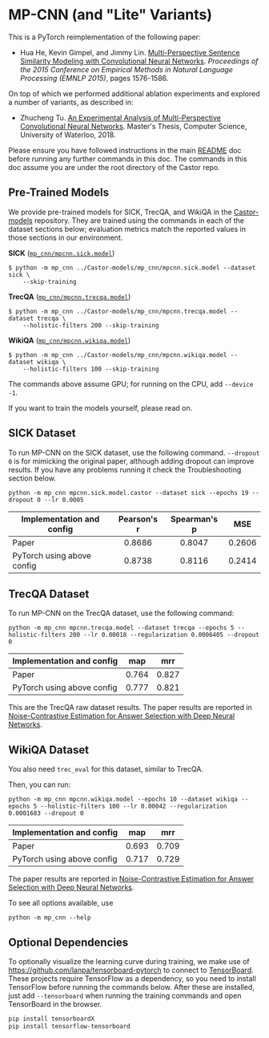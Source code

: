 # MP-CNN (and "Lite" Variants)

This is a PyTorch reimplementation of the following paper:

+ Hua He, Kevin Gimpel, and Jimmy Lin. [Multi-Perspective Sentence Similarity Modeling with Convolutional Neural Networks](http://aclweb.org/anthology/D/D15/D15-1181.pdf). *Proceedings of the 2015 Conference on Empirical Methods in Natural Language Processing (EMNLP 2015)*, pages 1576-1586.

On top of which we performed additional ablation experiments and explored a number of variants, as described in:

+ Zhucheng Tu. [An Experimental Analysis of Multi-Perspective Convolutional Neural Networks](https://uwspace.uwaterloo.ca/handle/10012/13297). Master's Thesis, Computer Science, University of Waterloo, 2018.

Please ensure you have followed instructions in the main [README](../README.md) doc before running any further commands in this doc.
The commands in this doc assume you are under the root directory of the Castor repo.

## Pre-Trained Models

We provide pre-trained models for SICK, TrecQA, and WikiQA in the [Castor-models](https://git.uwaterloo.ca/jimmylin/Castor-models) repository. They are trained using the commands in each of the dataset sections below; evaluation metrics match the reported values in those sections in our environment.

**SICK** ([`mp_cnn/mpcnn.sick.model`](https://git.uwaterloo.ca/jimmylin/Castor-models/tree/master/mp_cnn))

```
$ python -m mp_cnn ../Castor-models/mp_cnn/mpcnn.sick.model --dataset sick \
    --skip-training
```

**TrecQA** ([`mp_cnn/mpcnn.trecqa.model`](https://git.uwaterloo.ca/jimmylin/Castor-models/tree/master/mp_cnn))

```
$ python -m mp_cnn ../Castor-models/mp_cnn/mpcnn.trecqa.model --dataset trecqa \
    --holistic-filters 200 --skip-training
```

**WikiQA** ([`mp_cnn/mpcnn.wikiqa.model`](https://git.uwaterloo.ca/jimmylin/Castor-models/tree/master/mp_cnn))

```
$ python -m mp_cnn ../Castor-models/mp_cnn/mpcnn.wikiqa.model --dataset wikiqa \
    --holistic-filters 100 --skip-training
```

The commands above assume GPU; for running on the CPU, add `--device -1`.

If you want to train the models yourself, please read on.

## SICK Dataset

To run MP-CNN on the SICK dataset, use the following command. `--dropout 0` is for mimicking the original paper, although adding dropout can improve results. If you have any problems running it check the Troubleshooting section below.

```
python -m mp_cnn mpcnn.sick.model.castor --dataset sick --epochs 19 --dropout 0 --lr 0.0005
```

| Implementation and config        | Pearson's r   | Spearman's p  | MSE        |
| -------------------------------- |:-------------:|:-------------:|:----------:|
| Paper                            | 0.8686        |   0.8047      | 0.2606     |
| PyTorch using above config       | 0.8738        |   0.8116      | 0.2414     |

## TrecQA Dataset

To run MP-CNN on the TrecQA dataset, use the following command:
```
python -m mp_cnn mpcnn.trecqa.model --dataset trecqa --epochs 5 --holistic-filters 200 --lr 0.00018 --regularization 0.0006405 --dropout 0
```

| Implementation and config        | map    | mrr    |
| -------------------------------- |:------:|:------:|
| Paper                            | 0.764  | 0.827  |
| PyTorch using above config       | 0.777  | 0.821  |

This are the TrecQA raw dataset results. The paper results are reported in [Noise-Contrastive Estimation for Answer Selection with Deep Neural Networks](https://dl.acm.org/citation.cfm?id=2983872).

## WikiQA Dataset

You also need `trec_eval` for this dataset, similar to TrecQA.

Then, you can run:
```
python -m mp_cnn mpcnn.wikiqa.model --epochs 10 --dataset wikiqa --epochs 5 --holistic-filters 100 --lr 0.00042 --regularization 0.0001683 --dropout 0
```
| Implementation and config        | map    | mrr    |
| -------------------------------- |:------:|:------:|
| Paper                            | 0.693  | 0.709  |
| PyTorch using above config       | 0.717  | 0.729  |

The paper results are reported in [Noise-Contrastive Estimation for Answer Selection with Deep Neural Networks](https://dl.acm.org/citation.cfm?id=2983872).

To see all options available, use
```
python -m mp_cnn --help
```

## Optional Dependencies

To optionally visualize the learning curve during training, we make use of https://github.com/lanpa/tensorboard-pytorch to connect to [TensorBoard](https://github.com/tensorflow/tensorboard). These projects require TensorFlow as a dependency, so you need to install TensorFlow before running the commands below. After these are installed, just add `--tensorboard` when running the training commands and open TensorBoard in the browser.

```sh
pip install tensorboardX
pip install tensorflow-tensorboard
```
